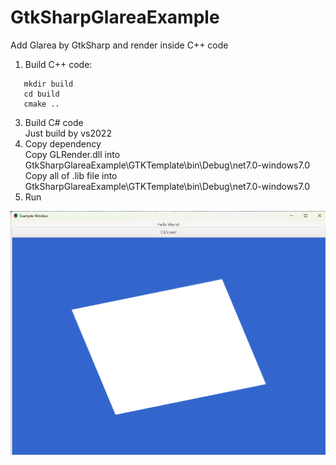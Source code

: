 # GtkSharpGlareaExample
Add Glarea by GtkSharp and  render inside C++ code

1. Build C++ code:  
```
   mkdir build  
   cd build  
   cmake ..
```
   
3. Build C# code  
   Just build by vs2022  
4. Copy dependency  
   Copy GLRender.dll into GtkSharpGlareaExample\GTKTemplate\bin\Debug\net7.0-windows7.0  
   Copy all of .lib file into GtkSharpGlareaExample\GTKTemplate\bin\Debug\net7.0-windows7.0
5. Run
     
![Preview](https://github.com/JokerX08/GtkSharpGlareaExample/blob/main/Preview.png)
